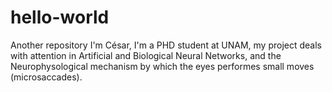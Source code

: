 # hello-world
Another repository
I'm César, I'm a PHD student at UNAM, my project deals with attention in Artificial and Biological Neural Networks, and the Neurophysological mechanism by which the eyes performes small moves (microsaccades).
